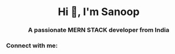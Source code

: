 <h1 align="center">Hi 👋, I'm Sanoop</h1>
<h3 align="center">A passionate MERN STACK developer from India</h3>

<h3 align="left">Connect with me:</h3>
<p align="left">
</p>
